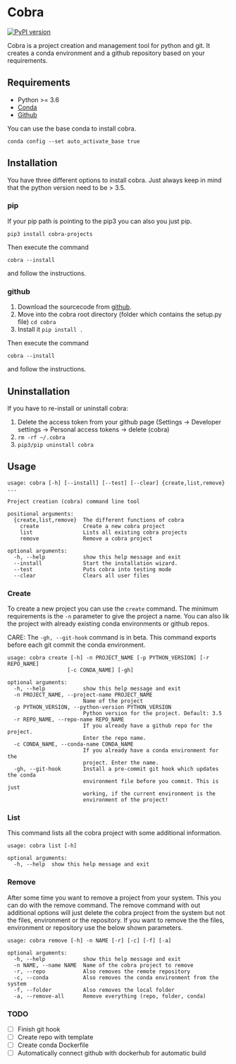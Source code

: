 # Cobra

[![PyPI version](https://badge.fury.io/py/pocr.svg)](https://badge.fury.io/py/pocr)

Cobra is a project creation and management tool for python and git.
It creates a conda environment and a github repository based on your requirements.


## Requirements
* Python >= 3.6
* [Conda](https://docs.conda.io/en/latest/miniconda.html)
* [Github](https://github.com)

You can use the base conda to install cobra. 

```conda config --set auto_activate_base true```

## Installation
You have three different options to install cobra. Just always keep in mind that the python version need to be > 3.5.

### pip
If your pip path is pointing to the pip3 you can also you just pip.
```
pip3 install cobra-projects
```

Then execute the command
```
cobra --install
```
and follow the instructions.

### github
1. Download the sourcecode from [github](https://github.com/lvoegtlin/cobra).
2. Move into the cobra root directory (folder which contains the setup.py file) ```cd cobra```
3. Install it ```pip install .```

Then execute the command
```
cobra --install
```
and follow the instructions.


## Uninstallation
If you have to re-install or uninstall cobra:
1. Delete the access token from your github page  (Settings -> Developer settings -> Personal access tokens -> delete (cobra)
2. ```rm -rf ~/.cobra```
3. ```pip3/pip uninstall cobra```

## Usage
```
usage: cobra [-h] [--install] [--test] [--clear] {create,list,remove} ...

Project creation (cobra) command line tool

positional arguments:
  {create,list,remove}  The different functions of cobra
    create              Create a new cobra project
    list                Lists all existing cobra projects
    remove              Remove a cobra project

optional arguments:
  -h, --help            show this help message and exit
  --install             Start the installation wizard.
  --test                Puts cobra into testing mode
  --clear               Clears all user files

```

### Create
To create a new project you can use the ```create``` command. 
The minimum requirements is the ```-n``` parameter to give the project a name.
You can also lik the project with already existing conda environments or github repos.

CARE:
The ```-gh, --git-hook``` command is in beta. This command exports before each git commit the conda environment.

```
usage: cobra create [-h] -n PROJECT_NAME [-p PYTHON_VERSION] [-r REPO_NAME]
                   [-c CONDA_NAME] [-gh]

optional arguments:
  -h, --help            show this help message and exit
  -n PROJECT_NAME, --project-name PROJECT_NAME
                        Name of the project
  -p PYTHON_VERSION, --python-version PYTHON_VERSION
                        Python version for the project. Default: 3.5
  -r REPO_NAME, --repo-name REPO_NAME
                        If you already have a github repo for the project.
                        Enter the repo name.
  -c CONDA_NAME, --conda-name CONDA_NAME
                        If you already have a conda environment for the
                        project. Enter the name.
  -gh, --git-hook       Install a pre-commit git hook which updates the conda
                        environment file before you commit. This is just
                        working, if the current environment is the 
                        environment of the project!

```

### List
This command lists all the cobra project with some additional information. 
```
usage: cobra list [-h]

optional arguments:
  -h, --help  show this help message and exit

```

### Remove
After some time you want to remove a project from your system. 
This you can do with the remove command.
The remove command with out additional options will just delete the cobra project from the system but not the files, environment or the repository.
If you want to remove the the files, environment or repository use the below shown parameters.

```
usage: cobra remove [-h] -n NAME [-r] [-c] [-f] [-a]

optional arguments:
  -h, --help            show this help message and exit
  -n NAME, --name NAME  Name of the cobra project to remove
  -r, --repo            Also removes the remote repository
  -c, --conda           Also removes the conda environment from the system
  -f, --folder          Also removes the local folder
  -a, --remove-all      Remove everything (repo, folder, conda)

```

### TODO
- [ ] Finish git hook
- [ ] Create repo with template
- [ ] Create conda Dockerfile
- [ ] Automatically connect github with dockerhub for automatic build
